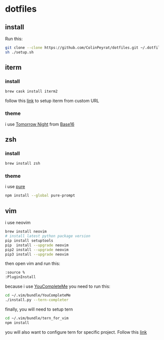 # dotfiles

## install

Run this:

```bash
git clone --clone https://github.com/ColinPeyrat/dotfiles.git ~/.dotfiles
sh ./setup.sh
```

## iterm

### install

```bash
brew cask install iterm2
```

follow this [link](http://stratus3d.com/blog/2015/02/28/sync-iterm2-profile-with-dotfiles-repository/) to setup iterm from custom URL

### theme

i use [Tomorrow Night](https://github.com/martinlindhe/base16-iterm2) from [Base16](https://github.com/chriskempson/base16)

## zsh

### install

```bash
brew install zsh
```

### theme

i use [pure](https://github.com/sindresorhus/pure)

```bash
npm install --global pure-prompt
```

## vim

i use neovim

```bash
brew install neovim
# install latest python package version
pip install setuptools
pip  install --upgrade neovim
pip2 install --upgrade neovim
pip3 install --upgrade neovim
```

then open vim and run this:

```bash
:source %
:PluginInstall
```

because i use [YouCompleteMe](https://github.com/Valloric/YouCompleteMe) you need to run this:

```bash
cd ~/.vim/bundle/YouCompleteMe
./install.py --tern-completer
```

finally, you will need to setup tern

```bash
cd ~/.vim/bundle/tern_for_vim
npm install
```

you will also want to configure tern for specific project. Follow this [link](https://stackoverflow.com/questions/41371789/figuring-out-javascript-libraries-for-vim-autocompletion-with-ternjs-in-tern-pr/41377689#41377689)
